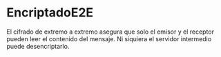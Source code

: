 # EncriptadoE2E
El cifrado de extremo a extremo asegura que solo el emisor y el receptor pueden leer el contenido del mensaje. Ni siquiera el servidor intermedio puede desencriptarlo.

